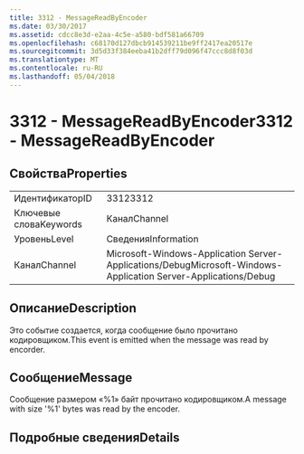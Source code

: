 ```yaml
---
title: 3312 - MessageReadByEncoder
ms.date: 03/30/2017
ms.assetid: cdcc8e3d-e2aa-4c5e-a580-bdf581a66709
ms.openlocfilehash: c68170d127dbcb914539211be9ff2417ea20517e
ms.sourcegitcommit: 3d5d33f384eeba41b2dff79d096f47ccc8d8f03d
ms.translationtype: MT
ms.contentlocale: ru-RU
ms.lasthandoff: 05/04/2018
---
```

# <a name="3312---messagereadbyencoder"></a><span data-ttu-id="38b8e-102">3312 - MessageReadByEncoder</span><span class="sxs-lookup"><span data-stu-id="38b8e-102">3312 - MessageReadByEncoder</span></span>
## <a name="properties"></a><span data-ttu-id="38b8e-103">Свойства</span><span class="sxs-lookup"><span data-stu-id="38b8e-103">Properties</span></span>  
  
|||  
|-|-|  
|<span data-ttu-id="38b8e-104">Идентификатор</span><span class="sxs-lookup"><span data-stu-id="38b8e-104">ID</span></span>|<span data-ttu-id="38b8e-105">3312</span><span class="sxs-lookup"><span data-stu-id="38b8e-105">3312</span></span>|  
|<span data-ttu-id="38b8e-106">Ключевые слова</span><span class="sxs-lookup"><span data-stu-id="38b8e-106">Keywords</span></span>|<span data-ttu-id="38b8e-107">Канал</span><span class="sxs-lookup"><span data-stu-id="38b8e-107">Channel</span></span>|  
|<span data-ttu-id="38b8e-108">Уровень</span><span class="sxs-lookup"><span data-stu-id="38b8e-108">Level</span></span>|<span data-ttu-id="38b8e-109">Сведения</span><span class="sxs-lookup"><span data-stu-id="38b8e-109">Information</span></span>|  
|<span data-ttu-id="38b8e-110">Канал</span><span class="sxs-lookup"><span data-stu-id="38b8e-110">Channel</span></span>|<span data-ttu-id="38b8e-111">Microsoft-Windows-Application Server-Applications/Debug</span><span class="sxs-lookup"><span data-stu-id="38b8e-111">Microsoft-Windows-Application Server-Applications/Debug</span></span>|  
  
## <a name="description"></a><span data-ttu-id="38b8e-112">Описание</span><span class="sxs-lookup"><span data-stu-id="38b8e-112">Description</span></span>  
 <span data-ttu-id="38b8e-113">Это событие создается, когда сообщение было прочитано кодировщиком.</span><span class="sxs-lookup"><span data-stu-id="38b8e-113">This event is emitted when the message was read by encorder.</span></span>  
  
## <a name="message"></a><span data-ttu-id="38b8e-114">Сообщение</span><span class="sxs-lookup"><span data-stu-id="38b8e-114">Message</span></span>  
 <span data-ttu-id="38b8e-115">Сообщение размером «%1» байт прочитано кодировщиком.</span><span class="sxs-lookup"><span data-stu-id="38b8e-115">A message with size '%1' bytes was read by the encoder.</span></span>  
  
## <a name="details"></a><span data-ttu-id="38b8e-116">Подробные сведения</span><span class="sxs-lookup"><span data-stu-id="38b8e-116">Details</span></span>
